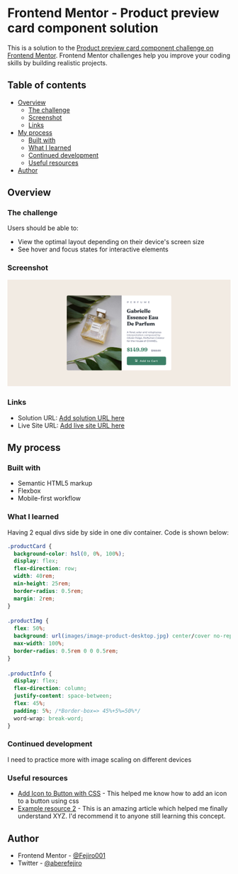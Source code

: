 # Frontend Mentor - Product preview card component solution

This is a solution to the [Product preview card component challenge on Frontend Mentor](https://www.frontendmentor.io/challenges/product-preview-card-component-GO7UmttRfa). Frontend Mentor challenges help you improve your coding skills by building realistic projects.

## Table of contents

- [Overview](#overview)
  - [The challenge](#the-challenge)
  - [Screenshot](#screenshot)
  - [Links](#links)
- [My process](#my-process)
  - [Built with](#built-with)
  - [What I learned](#what-i-learned)
  - [Continued development](#continued-development)
  - [Useful resources](#useful-resources)
- [Author](#author)

## Overview

### The challenge

Users should be able to:

- View the optimal layout depending on their device's screen size
- See hover and focus states for interactive elements

### Screenshot

![Desktop Image](./images/product.png)

### Links

- Solution URL: [Add solution URL here](https://your-solution-url.com)
- Live Site URL: [Add live site URL here](https://your-live-site-url.com)

## My process

### Built with

- Semantic HTML5 markup
- Flexbox
- Mobile-first workflow

### What I learned
Having 2 equal divs side by side in one div container. Code is shown below:

```css
.productCard {
  background-color: hsl(0, 0%, 100%);
  display: flex;
  flex-direction: row;
  width: 40rem;
  min-height: 25rem;
  border-radius: 0.5rem;
  margin: 2rem;
}

.productImg {
  flex: 50%;
  background: url(images/image-product-desktop.jpg) center/cover no-repeat;
  max-width: 100%;
  border-radius: 0.5rem 0 0 0.5rem;
}

.productInfo {
  display: flex;
  flex-direction: column;
  justify-content: space-between;
  flex: 45%;
  padding: 5%; /*Border-box=> 45%+5%=50%*/
  word-wrap: break-word;
}
```

### Continued development

I need to practice more with image scaling on different devices

### Useful resources

- [Add Icon to Button with CSS](https://stackoverflow.com/a/49997979) - This helped me know how to add an icon to a button using css
- [Example resource 2](https://www.example.com) - This is an amazing article which helped me finally understand XYZ. I'd recommend it to anyone still learning this concept.

## Author

- Frontend Mentor - [@Fejiro001](https://www.frontendmentor.io/profile/Fejiro001)
- Twitter - [@aberefejiro](https://www.twitter.com/aberefejiro)
